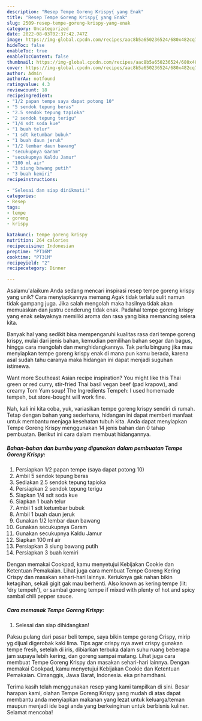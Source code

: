 ```yaml
---
description: "Resep Tempe Goreng Krispy{ yang Enak"
title: "Resep Tempe Goreng Krispy{ yang Enak"
slug: 2509-resep-tempe-goreng-krispy-yang-enak
category: Uncategorized
date: 2022-08-03T02:37:42.747Z
image: https://img-global.cpcdn.com/recipes/aac8b5a650236524/680x482cq70/tempe-goreng-krispy-foto-resep-utama.jpg
hideToc: false
enableToc: true
enableTocContent: false
thumbnail: https://img-global.cpcdn.com/recipes/aac8b5a650236524/680x482cq70/tempe-goreng-krispy-foto-resep-utama.jpg
cover: https://img-global.cpcdn.com/recipes/aac8b5a650236524/680x482cq70/tempe-goreng-krispy-foto-resep-utama.jpg
author: Admin
authorAv: notfound
ratingvalue: 4.3
reviewcount: 18
recipeingredient:
- "1/2 papan tempe saya dapat potong 10"
- "5 sendok tepung beras"
- "2.5 sendok tepung tapioka"
- "2 sendok tepung terigu"
- "1/4 sdt soda kue"
- "1 buah telur"
- "1 sdt ketumbar bubuk"
- "1 buah daun jeruk"
- "1/2 lembar daun bawang"
- "secukupnya Garam"
- "secukupnya Kaldu Jamur"
- "100 ml air"
- "3 siung bawang putih"
- "3 buah kemiri"
recipeinstructions:

- "Selesai dan siap dinikmati!"
categories:
- Resep
tags:
- tempe
- goreng
- krispy

katakunci: tempe goreng krispy 
nutrition: 264 calories
recipecuisine: Indonesian
preptime: "PT16M"
cooktime: "PT31M"
recipeyield: "2"
recipecategory: Dinner

---
```



Asalamu'alaikum Anda sedang mencari inspirasi resep tempe goreng krispy yang unik? Cara menyiapkannya memang Agak tidak terlalu sulit namun tidak gampang juga. Jika salah mengolah maka hasilnya tidak akan memuaskan dan justru cenderung tidak enak. Padahal tempe goreng krispy yang enak selayaknya memiliki aroma dan rasa yang bisa memancing selera kita.


Banyak hal yang sedikit bisa mempengaruhi kualitas rasa dari tempe goreng krispy, mulai dari jenis bahan, kemudian pemilihan bahan segar dan bagus, hingga cara mengolah dan menghidangkannya. Tak perlu bingung jika mau menyiapkan tempe goreng krispy enak di mana pun kamu berada, karena asal sudah tahu caranya maka hidangan ini dapat menjadi suguhan istimewa.

Want more Southeast Asian recipe inspiration? You might like this Thai green or red curry, stir-fried Thai basil vegan beef (pad krapow), and creamy Tom Yum soup! The Ingredients Tempeh: I used homemade tempeh, but store-bought will work fine.


Nah, kali ini kita coba, yuk, variasikan tempe goreng krispy sendiri di rumah. Tetap dengan bahan yang sederhana, hidangan ini dapat memberi manfaat untuk membantu menjaga kesehatan tubuh kita. Anda dapat menyiapkan Tempe Goreng Krispy menggunakan 14 jenis bahan dan 0 tahap pembuatan. Berikut ini cara dalam membuat hidangannya.

<!--inarticleads1-->

##### Bahan-bahan dan bumbu yang digunakan dalam pembuatan Tempe Goreng Krispy:

1. Persiapkan 1/2 papan tempe (saya dapat potong 10)
1. Ambil 5 sendok tepung beras
1. Sediakan 2.5 sendok tepung tapioka
1. Persiapkan 2 sendok tepung terigu
1. Siapkan 1/4 sdt soda kue
1. Siapkan 1 buah telur
1. Ambil 1 sdt ketumbar bubuk
1. Ambil 1 buah daun jeruk
1. Gunakan 1/2 lembar daun bawang
1. Gunakan secukupnya Garam
1. Gunakan secukupnya Kaldu Jamur
1. Siapkan 100 ml air
1. Persiapkan 3 siung bawang putih
1. Persiapkan 3 buah kemiri


Dengan memakai Cookpad, kamu menyetujui Kebijakan Cookie dan Ketentuan Pemakaian. Lihat juga cara membuat Tempe Goreng Kering Crispy dan masakan sehari-hari lainnya. Keriuknya gak nahan bikin ketagihan, sekali gigit gak mau berhenti. Also known as kering tempe (lit: &#39;dry tempeh&#39;), or sambal goreng tempe if mixed with plenty of hot and spicy sambal chili pepper sauce. 

<!--inarticleads2-->

##### Cara memasak Tempe Goreng Krispy:


1. Selesai dan siap dihidangkan!

Paksu pulang dari pasar beli tempe, saya bikin tempe goreng Crispy, mirip yg dijual digerobak kaki lima. Tips agar crispy nya awet crispy gunakan tempe fresh, setelah di iris, dibiarkan terbuka dalam suhu ruang beberapa jam supaya lebih kering, dan goreng sampai matang. Lihat juga cara membuat Tempe Goreng Krispy dan masakan sehari-hari lainnya. Dengan memakai Cookpad, kamu menyetujui Kebijakan Cookie dan Ketentuan Pemakaian. Cimanggis, Jawa Barat, Indonesia. eka prihamdhani. 

Terima kasih telah menggunakan resep yang kami tampilkan di sini. Besar harapan kami, olahan Tempe Goreng Krispy yang mudah di atas dapat membantu anda menyiapkan makanan yang lezat untuk keluarga/teman maupun menjadi ide bagi anda yang berkeinginan untuk berbisnis kuliner. Selamat mencoba!
